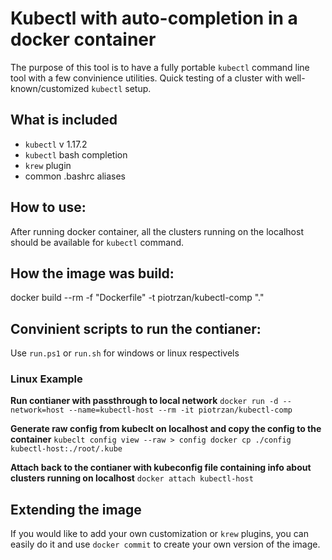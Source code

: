 # Kubectl with auto-completion in a docker container

The purpose of this tool is to have a fully portable <code>kubectl</code> command line tool with a few convinience utilities.
Quick testing of a cluster with well-known/customized <code>kubectl</code> setup.

## What is included
- <code>kubectl</code> v 1.17.2
- <code>kubectl</code> bash completion
- <code>krew</code> plugin
- common .bashrc aliases

## How to use:
After running docker container, all the clusters running on the localhost should be available for <code>kubectl</code> command.

## How the image was build:
docker build --rm -f "Dockerfile" -t piotrzan/kubectl-comp "."

## Convinient scripts to run the contianer:
Use `run.ps1` or `run.sh` for windows or linux respectivels

### Linux Example
**Run contianer with passthrough to local network**
`docker run -d --network=host --name=kubectl-host --rm -it piotrzan/kubectl-comp`

**Generate raw config from kubeclt on localhost and copy the config to the container**
`kubeclt config view --raw > config
docker cp ./config kubectl-host:./root/.kube`

**Attach back to the contianer with kubeconfig file containing info about clusters running on localhost**
`docker attach kubectl-host`

## Extending the image
If you would like to add your own customization or <code>krew</code> plugins, you can easily do it and use `docker commit` to create your own version of the image.

